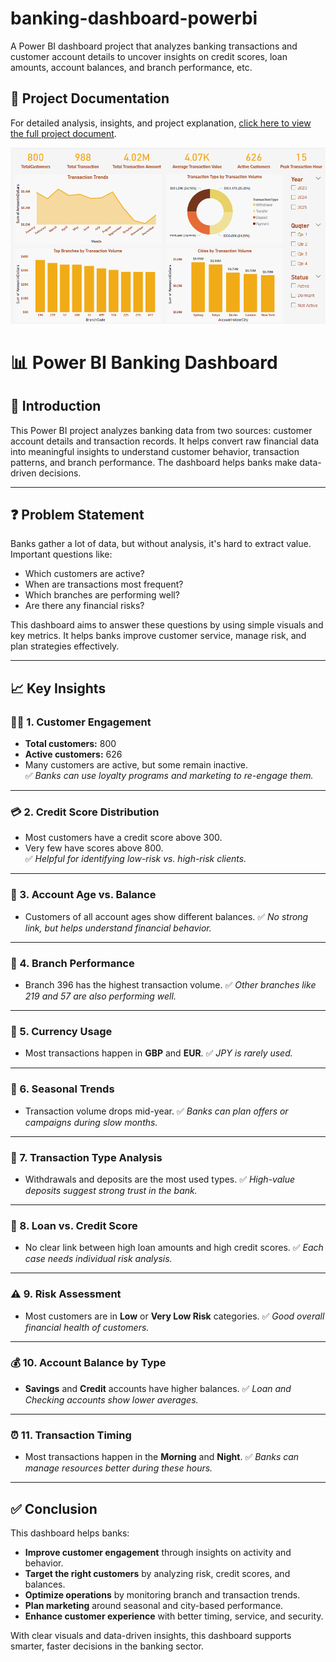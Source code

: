 # banking-dashboard-powerbi
A Power BI dashboard project that analyzes banking transactions and customer account details to uncover insights on credit scores, loan amounts, account balances, and branch performance, etc.

## 📄 Project Documentation
For detailed analysis, insights, and project explanation, [click here to view the full project document](https://docs.google.com/document/d/1wEf2xSJJxtbxJO1mJBUR7nD72TfC0Qm_JyziYSfVzUI/edit?usp=sharing).

![Image Alt](https://github.com/mounika2906/banking-dashboard-powerbi/blob/9c9eee0aa07a37dd80af837fb6172271be1a2ed0/power%20bi%20dashboard.png)

# 📊 Power BI Banking Dashboard

## 📌 Introduction

This Power BI project analyzes banking data from two sources: customer account details and transaction records. It helps convert raw financial data into meaningful insights to understand customer behavior, transaction patterns, and branch performance. The dashboard helps banks make data-driven decisions.

---

## ❓ Problem Statement

Banks gather a lot of data, but without analysis, it's hard to extract value. Important questions like:

- Which customers are active?
- When are transactions most frequent?
- Which branches are performing well?
- Are there any financial risks?

This dashboard aims to answer these questions by using simple visuals and key metrics. It helps banks improve customer service, manage risk, and plan strategies effectively.

---

## 📈 Key Insights

### 🧍‍♂️ 1. Customer Engagement
- **Total customers:** 800  
- **Active customers:** 626  
- Many customers are active, but some remain inactive.  
✅ *Banks can use loyalty programs and marketing to re-engage them.*

---

### 💳 2. Credit Score Distribution
- Most customers have a credit score above 300.
- Very few have scores above 800.  
✅ *Helpful for identifying low-risk vs. high-risk clients.*

---

### 🧮 3. Account Age vs. Balance
- Customers of all account ages show different balances.
✅ *No strong link, but helps understand financial behavior.*

---

### 🏢 4. Branch Performance
- Branch 396 has the highest transaction volume.
✅ *Other branches like 219 and 57 are also performing well.*

---

### 💱 5. Currency Usage
- Most transactions happen in **GBP** and **EUR**.
✅ *JPY is rarely used.*

---

### 📆 6. Seasonal Trends
- Transaction volume drops mid-year.
✅ *Banks can plan offers or campaigns during slow months.*

---

### 💸 7. Transaction Type Analysis
- Withdrawals and deposits are the most used types.
✅ *High-value deposits suggest strong trust in the bank.*

---

### 🏦 8. Loan vs. Credit Score
- No clear link between high loan amounts and high credit scores.
✅ *Each case needs individual risk analysis.*

---

### ⚠️ 9. Risk Assessment
- Most customers are in **Low** or **Very Low Risk** categories.
✅ *Good overall financial health of customers.*

---

### 💰 10. Account Balance by Type
- **Savings** and **Credit** accounts have higher balances.
✅ *Loan and Checking accounts show lower averages.*

---

### ⏰ 11. Transaction Timing
- Most transactions happen in the **Morning** and **Night**.
✅ *Banks can manage resources better during these hours.*

---

## ✅ Conclusion

This dashboard helps banks:

- **Improve customer engagement** through insights on activity and behavior.
- **Target the right customers** by analyzing risk, credit scores, and balances.
- **Optimize operations** by monitoring branch and transaction trends.
- **Plan marketing** around seasonal and city-based performance.
- **Enhance customer experience** with better timing, service, and security.

With clear visuals and data-driven insights, this dashboard supports smarter, faster decisions in the banking sector.


